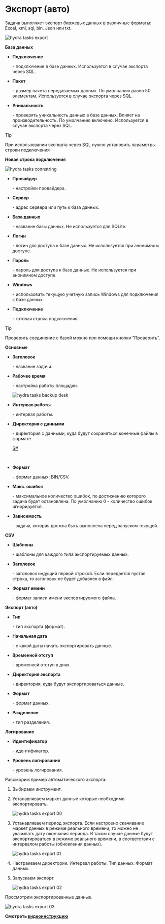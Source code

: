 # Экспорт (авто)

Задача выполняет экспорт биржевых данных в различные форматы: Excel, xml, sql, bin, Json или txt.

![hydra tasks export](~/images/hydra_tasks_export.png)

**База данных**

- **Подключение**

   \- подключение в базе данных. Используется в случае экспорта через SQL. 
- **Пакет**

   \- размер пакета передаваемых данных. По умолчанию равен 50 элементам. Используется в случае экспорта через SQL. 
- **Уникальность**

   \- проверять уникальность данных в базе данных. Влияет на производительность. По умолчанию включено. Используется в случае экспорта через SQL. 

> [!TIP]
> При использовании экспорта через SQL нужно установить параметры строки подключения

**Новая строка подключения**

![hydra tasks connstring](~/images/hydra_tasks_connstring.png)

- **Провайдер**

   \- настройки провайдера. 
- **Сервер**

   \- адрес сервера или путь к база данных. 
- **База данных**

   \- название базы данных. Не используется для SQLite. 
- **Логин**

   \- логин для доступа к базе данных. Не используется при анонимном доступе. 
- **Пароль**

   \- пароль для доступа к базе данных. Не используется при анонимном доступе. 
- **Windows**

   \- использовать текущую учетную запись Windows для подключения к базе данных. 
- **Подключение**

   \- готовая строка подключения. 

> [!TIP]
> Проверить соединение с базой можно при помощи кнопки "Проверить".

**Основные**

- **Заголовок**

   \- название задачи. 
- **Рабочее время**

   \- настройка работы площадки. 

  ![hydra tasks backup desk](~/images/hydra_tasks_backup_desk.png)
- **Интервал работы**

   \- интервал работы. 
- **Директория с данными**

   \- директория с данными, куда будут сохраняться конечные файлы в формате 

  [S\#](StockSharpAbout.md)

  . 
- **Формат**

   \- формат данных: BIN\/CSV. 
- **Макс. ошибок**

   \- максимальное количество ошибок, по достижению которого задача будет остановлена. По умолчанию 0 \- количество ошибок игнорируется. 
- **Зависимость**

   \- задача, которая должна быть выполнена перед запуском текущей. 

**CSV**

- **Шаблоны**

   \- шаблоны для каждого типа экспортируемых данных. 
- **Заголовок**

   \- заголовок индущий первой строкой. Если передается пустая строка, то заголовок не будет добавлен в файл. 
- **Формат имени**

   \- формат записи имени экспортируемого файла. 

**Экспорт (авто)**

- **Тип**

   \- тип экспорта (формат). 
- **Начальная дата**

   \- с какой даты начать экспортировать данные. 
- **Временной отступ**

   \- временной отступ в днях. 
- **Директория экспорта**

   \- директория, куда будут экспортироваться данные. 
- **Формат**

   \- формат данных. 
- **Разделение**

   \- тип разделения. 

**Логирование**

- **Идентификатор**

   \- идентификатор. 
- **Уровень логирования**

   \- уровень логирования. 

Рассморим пример автоматического экспорта:

1. Выбираем инструмент.
2. Устанавливаем маркет данные которые необходимо экспортировать.

   ![hydra tasks export 00](~/images/hydra_tasks_export_00.png)
3. Устанавливаем период экспорта. Если настроено скачивание маркет данных в режиме реального времени, то можно не указывать дату окончания периода. В таком случае данные будут экспортироваться в режиме реального времени, в соответствии с интервалом работы (обновления данных). 

   ![hydra tasks export 01](~/images/hydra_tasks_export_01.png)
4. Настраиваем директории. Интервал работы. Тип данных. Формат данных.
5. Запускаем экспорт.

   ![hydra tasks export 02](~/images/hydra_tasks_export_02.png)

Просмотрим экспортированные данные.

![hydra tasks export 03](~/images/hydra_tasks_export_03.png)

**Смотреть [видеоинструкцию](HydraExportAutoVideo.md)**

